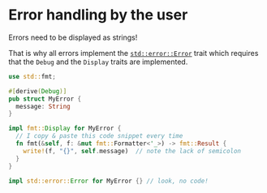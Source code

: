 # Error handling by the user

Errors need to be displayed as strings!

That is why all errors implement the [`std::error::Error`](https://doc.rust-lang.org/std/error/trait.Error.html)
trait which requires that the `Debug` and the `Display` traits are implemented.

```rust
use std::fmt;

#[derive(Debug)]
pub struct MyError {
  message: String
}

impl fmt::Display for MyError {
  // I copy & paste this code snippet every time
  fn fmt(&self, f: &mut fmt::Formatter<'_>) -> fmt::Result {
    write!(f, "{}", self.message)  // note the lack of semicolon
  }
}

impl std::error::Error for MyError {} // look, no code!

```
